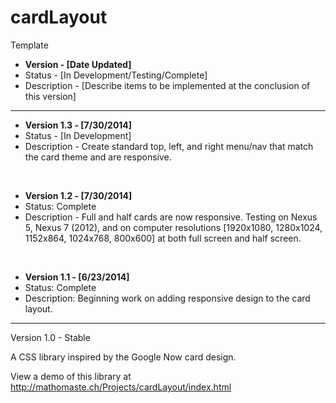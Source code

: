cardLayout
==========

Template

* <strong>Version - [Date Updated]</strong>
* Status - [In Development/Testing/Complete]
* Description - [Describe items to be implemented at the conclusion of this version]

-----

* <strong>Version 1.3 - [7/30/2014]</strong>
* Status - [In Development]
* Description - Create standard top, left, and right menu/nav that match the card theme and are responsive.

</br>

* <strong>Version 1.2 - [7/30/2014]</strong>
* Status: Complete
* Description - Full and half cards are now responsive. Testing on Nexus 5, Nexus 7 (2012), and on computer resolutions [1920x1080, 1280x1024, 1152x864, 1024x768, 800x600] at both full screen and half screen.

</br>

* <strong>Version 1.1 - [6/23/2014]</strong>
* Status: Complete
* Description: Beginning work on adding responsive design to the card layout.


-----
Version 1.0 - Stable

A CSS library inspired by the Google Now card design.

View a demo of this library at http://mathomaste.ch/Projects/cardLayout/index.html
